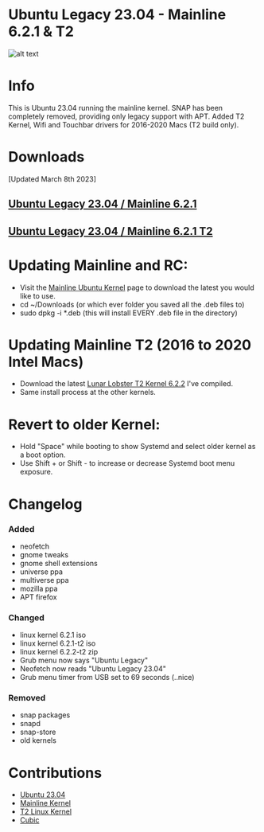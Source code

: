 # Ubuntu Legacy 23.04 - Mainline 6.2.1 & T2

![alt text](https://i.imgur.com/qXsELnT.png)

# Info
  This is Ubuntu 23.04 running the mainline kernel.
  SNAP has been completely removed, providing only legacy support with APT.
  Added T2 Kernel, Wifi and Touchbar drivers for 2016-2020 Macs (T2 build only).

# Downloads
[Updated March 8th 2023]

## [Ubuntu Legacy 23.04 / Mainline 6.2.1](https://drive.google.com/file/d/1qpT75yLHwj6xpZ3PqopgvOGRQOaBcwHz)

## [Ubuntu Legacy 23.04 / Mainline 6.2.1 T2](https://drive.google.com/file/d/11FyN11TIwEOm0IPERlk0Wbu1tArD0VlX)

# Updating Mainline and RC:
  - Visit the [Mainline Ubuntu Kernel](https://kernel.ubuntu.com/~kernel-ppa/mainline/?C=N;O=D) page to download the latest you would like to use.
  - cd ~/Downloads (or which ever folder you saved all the .deb files to)
  - sudo dpkg -i *.deb (this will install EVERY .deb file in the directory)

# Updating Mainline T2 (2016 to 2020 Intel Macs)
  - Download the latest [Lunar Lobster T2 Kernel 6.2.2](https://drive.google.com/file/d/1rimjIOkeKx4EP76Tpw2wiDj9KGx0DmCW) I've compiled.
  - Same install process at the other kernels.

# Revert to older Kernel:
  - Hold "Space" while booting to show Systemd and select older kernel as a boot option.
  - Use Shift + or Shift - to increase or decrease Systemd boot menu exposure.
  
# Changelog

### Added
  - neofetch
  - gnome tweaks
  - gnome shell extensions
  - universe ppa
  - multiverse ppa
  - mozilla ppa
  - APT firefox

### Changed
  - linux kernel 6.2.1 iso
  - linux kernel 6.2.1-t2 iso
  - linux kernel 6.2.2-t2 zip
  - Grub menu now says "Ubuntu Legacy"
  - Neofetch now reads "Ubuntu Legacy 23.04"
  - Grub menu timer from USB set to 69 seconds (..nice)

### Removed
  - snap packages
  - snapd
  - snap-store
  - old kernels

# Contributions
  - [Ubuntu 23.04](https://cdimage.ubuntu.com/daily-live)
  - [Mainline Kernel](https://kernel.ubuntu.com/~kernel-ppa/mainline/?C=N;O=D)
  - [T2 Linux Kernel](https://github.com/t2linux/T2-Ubuntu-Kernel)
  - [Cubic](https://github.com/PJ-Singh-001/Cubic)
